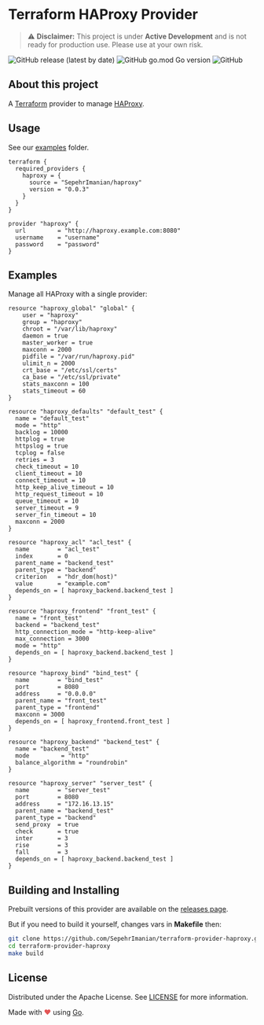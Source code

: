 # Terraform HAProxy Provider

> ⚠️ **Disclaimer:** This project is under **Active Development** and is not ready for production use. Please use at your own risk.

![GitHub release (latest by date)](https://img.shields.io/github/v/release/SepehrImanian/terraform-provider-haproxy?style=flat-square) ![GitHub go.mod Go version](https://img.shields.io/github/go-mod/go-version/SepehrImanian/terraform-provider-haproxy?style=flat-square) ![GitHub](https://img.shields.io/github/license/SepehrImanian/terraform-provider-haproxy?style=flat-square)




## About this project

A [Terraform](https://www.terraform.io) provider to manage [HAProxy](https://www.haproxy.com/).

## Usage

See our [examples](./examples/) folder.

```hcl
terraform {
  required_providers {
    haproxy = {
      source = "SepehrImanian/haproxy"
      version = "0.0.3"
    }
  }
}

provider "haproxy" {
  url         = "http://haproxy.example.com:8080"
  username    = "username"
  password    = "password"
}
```

## Examples

Manage all HAProxy with a single provider:

```hcl
resource "haproxy_global" "global" {
    user = "haproxy"
    group = "haproxy"
    chroot = "/var/lib/haproxy"
    daemon = true
    master_worker = true
    maxconn = 2000
    pidfile = "/var/run/haproxy.pid"
    ulimit_n = 2000
    crt_base = "/etc/ssl/certs"
    ca_base = "/etc/ssl/private"
    stats_maxconn = 100
    stats_timeout = 60
}

resource "haproxy_defaults" "default_test" {
  name = "default_test"
  mode = "http"
  backlog = 10000
  httplog = true
  httpslog = true
  tcplog = false
  retries = 3
  check_timeout = 10
  client_timeout = 10
  connect_timeout = 10
  http_keep_alive_timeout = 10
  http_request_timeout = 10
  queue_timeout = 10
  server_timeout = 9
  server_fin_timeout = 10
  maxconn = 2000
}

resource "haproxy_acl" "acl_test" {
  name        = "acl_test"
  index       = 0
  parent_name = "backend_test"
  parent_type = "backend"
  criterion   = "hdr_dom(host)"
  value       = "example.com"
  depends_on = [ haproxy_backend.backend_test ]
}

resource "haproxy_frontend" "front_test" {
  name = "front_test"
  backend = "backend_test"
  http_connection_mode = "http-keep-alive"
  max_connection = 3000
  mode = "http"
  depends_on = [ haproxy_backend.backend_test ]
}

resource "haproxy_bind" "bind_test" {
  name        = "bind_test"
  port        = 8080
  address     = "0.0.0.0"
  parent_name = "front_test"
  parent_type = "frontend"
  maxconn = 3000
  depends_on = [ haproxy_frontend.front_test ]
}

resource "haproxy_backend" "backend_test" {
  name = "backend_test"
  mode         = "http"
  balance_algorithm = "roundrobin"
}

resource "haproxy_server" "server_test" {
  name        = "server_test"
  port        = 8080
  address     = "172.16.13.15"
  parent_name = "backend_test"
  parent_type = "backend"
  send_proxy  = true
  check       = true
  inter       = 3
  rise        = 3
  fall        = 3
  depends_on = [ haproxy_backend.backend_test ]
}
```

## Building and Installing

Prebuilt versions of this provider are available on the [releases page](https://github.com/SepehrImanian/terraform-provider-haproxy/releases/latest).

But if you need to build it yourself, changes vars in **Makefile** then:

```bash
git clone https://github.com/SepehrImanian/terraform-provider-haproxy.git
cd terraform-provider-haproxy
make build
```

## License

Distributed under the Apache License. See [LICENSE](./LICENSE) for more information.

Made with <span style="color: #e25555;">&#9829;</span> using [Go](https://golang.org/).